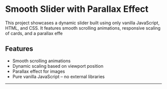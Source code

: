 # Smooth Slider with Parallax Effect

This project showcases a dynamic slider built using only vanilla JavaScript, HTML, and CSS. It features smooth scrolling animations, responsive scaling of cards, and a parallax effe

## Features
- Smooth scrolling animations
- Dynamic scaling based on viewport position
- Parallax effect for images
- Pure vanilla JavaScript – no external libraries

---
